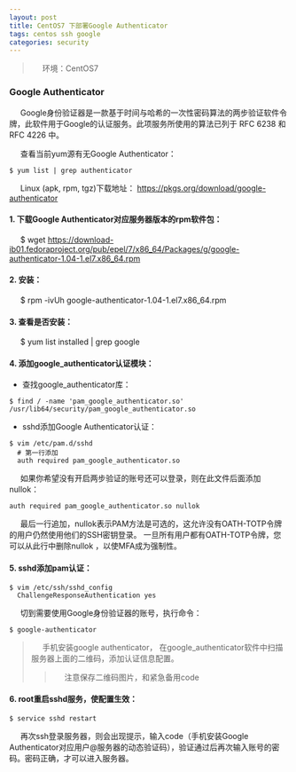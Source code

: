 ```yaml
---
layout: post
title: CentOS7 下部署Google Authenticator
tags: centos ssh google
categories: security
---
```

<style type="text/css">
    p{text-indent: 20px}
</style>
> 环境：CentOS7

### Google Authenticator
<p>Google身份验证器是一款基于时间与哈希的一次性密码算法的两步验证软件令牌，此软件用于Google的认证服务。此项服务所使用的算法已列于 RFC 6238 和 RFC 4226 中。</p>

查看当前yum源有无Google Authenticator：
```shell
$ yum list | grep authenticator
```

Linux (apk, rpm, tgz)下载地址：
<https://pkgs.org/download/google-authenticator>

#### 1. 下载Google Authenticator对应服务器版本的rpm软件包：
$ wget https://download-ib01.fedoraproject.org/pub/epel/7/x86_64/Packages/g/google-authenticator-1.04-1.el7.x86_64.rpm

#### 2. 安装：
$ rpm -ivUh google-authenticator-1.04-1.el7.x86_64.rpm

#### 3. 查看是否安装：
$ yum list installed  | grep google

#### 4. 添加google_authenticator认证模块：
 - 查找google_authenticator库：
```shell
$ find / -name 'pam_google_authenticator.so'  
/usr/lib64/security/pam_google_authenticator.so
```
 - sshd添加Google Authenticator认证：
```shell
$ vim /etc/pam.d/sshd
  # 第一行添加
  auth required pam_google_authenticator.so
```
如果你希望没有开启两步验证的账号还可以登录，则在此文件后面添加nullok：
```shell
auth required pam_google_authenticator.so nullok
```
最后一行追加，nullok表示PAM方法是可选的，这允许没有OATH-TOTP令牌的用户仍然使用他们的SSH密钥登录。 一旦所有用户都有OATH-TOTP令牌，您可以从此行中删除nullok ，以使MFA成为强制性。


#### 5. sshd添加pam认证：
```shell
$ vim /etc/ssh/sshd_config
  ChallengeResponseAuthentication yes
```

切到需要使用Google身份验证器的账号，执行命令：
```shell
$ google-authenticator
```
> 手机安装google authenticator， 在google_authenticator软件中扫描服务器上面的二维码，添加认证信息配置。
>>注意保存二维码图片，和紧急备用code

#### 6. root重启sshd服务，使配置生效：
```shell
$ service sshd restart
```
再次ssh登录服务器，则会出现提示，输入code（手机安装Google Authenticator对应用户@服务器的动态验证码），验证通过后再次输入账号的密码。密码正确，才可以进入服务器。

